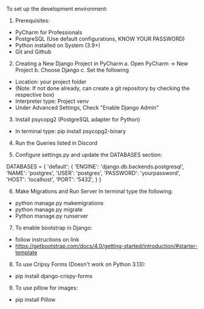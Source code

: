 To set up the development environment:

1. Prerequisites:
- PyCharm for Professionals
- PostgreSQL (Use default configurations, KNOW YOUR PASSWORD)
- Python installed on System (3.9+)
- Git and Github

2. Creating a New Django Project in PyCharm
a. Open PyCharm -> New Project
b. Choose Django
c. Set the following
- Location: your project folder
- (Note: If not done already, can create a git repository by checking the respective box)
- Interpreter type: Project venv
- Under Advanced Settings, Check "Enable Django Admin"

3. Install psycopg2 (PostgreSQL adapter for Python)
- In terminal type: pip install psycopg2-binary

4. Run the Queries listed in Discord
  
5. Configure settings.py and update the DATABASES section:


DATABASES = {
    'default': {
        'ENGINE': 'django.db.backends.postgresql',
        'NAME': 'postgres',
        'USER': 'postgres',
        'PASSWORD': 'yourpassword',
        'HOST': 'localhost',
        'PORT': '5432',
    }
}

6. Make Migrations and Run Server
In terminal type the following:
- python manage.py makemigrations
- python manage.py migrate
- Python manage.py runserver

7. To enable bootstrap in Django:
- follow instructions on link
- https://getbootstrap.com/docs/4.0/getting-started/introduction/#starter-template


8. To use Cripsy Forms (Doesn't work on Python 3.13):
- pip install django-crispy-forms
9. To use pillow for images:
- pip install Pillow
